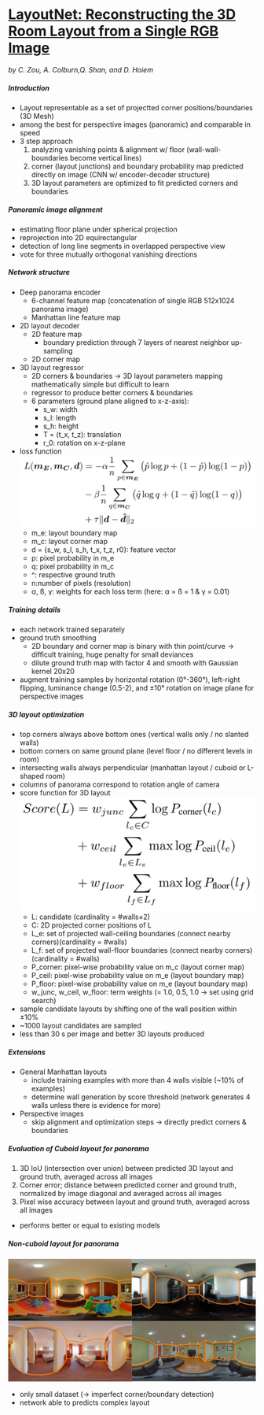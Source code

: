 # [LayoutNet: Reconstructing the 3D Room Layout from a Single RGB Image](https://arxiv.org/abs/1803.08999)
*by C. Zou, A. Colburn,Q. Shan, and D. Hoiem*

##### Introduction
- Layout representable as a set of projectted corner positions/boundaries (3D Mesh)
- among the best for perspective images (panoramic) and comparable in speed
- 3 step approach
    1. analyzing vanishing points & alignment w/ floor (wall-wall-boundaries become vertical lines)
    2. corner (layout junctions) and boundary probability map predicted directly on image (CNN w/ encoder-decoder structure)
    3. 3D layout parameters are optimized to fit predicted corners and boundaries

##### Panoramic image alignment
- estimating floor plane under spherical projection
- reprojection into 2D equirectangular
- detection of long line segments in overlapped perspective view
- vote for three mutually orthogonal vanishing directions

##### Network structure
- Deep panorama encoder
    - 6-channel feature map (concatenation of single RGB 512x1024 panorama image)
    - Manhattan line feature map
- 2D layout decoder
    - 2D feature map
        - boundary prediction through 7 layers of nearest neighbor up-sampling
    - 2D corner map
- 3D layout regressor
    - 2D corners & boundaries → 3D layout parameters mapping mathematically simple but difficult to learn
    - regressor to produce better corners & boundaries
    - 6 parameters (ground plane aligned to x-z-axis):
        - s_w: width
        - s_l: length
        - s_h: height
        - T = (t_x, t_z): translation
        - r_0: rotation on x-z-plane
- loss function
    ![Loss Function](./img/LayoutNet_LossFunction.png "Loss Function")
    - m_e: layout boundary map
    - m_c: layout corner map
    - d = {s_w, s_l, s_h, t_x, t_z, r0}: feature vector
    - p: pixel probability in m_e
    - q: pixel probability in m_c
    - ^: respective ground truth
    - n:number of pixels (resolution)
    - α, ß, γ: weights for each loss term (here: α = ß = 1 & γ = 0.01)

##### Training details
- each network trained separately
- ground truth smoothing
    - 2D boundary and corner map is binary with thin point/curve → difficult training, huge penalty for small deviances
    - dilute ground truth map with factor 4 and smooth with Gaussian kernel 20x20
- augment training samples by horizontal rotation (0°-360°), left-right flipping, luminance change (0.5-2), and ±10° rotation on image plane for perspective images

##### 3D layout optimization
- top corners always above bottom ones (vertical walls only / no slanted walls)
- bottom corners on same ground plane (level floor / no different levels in room)
- intersecting walls always perpendicular (manhattan layout / cuboid or L-shaped room)
- columns of panorama correspond to rotation angle of camera
- score function for 3D layout
    ![3D Score Function](./img/LayoutNet_3DScore.png "3D Score Function")
    - L: candidate (cardinality = #walls×2)
    - C: 2D projected corner positions of L
    - L_e: set of projected wall-ceiling boundaries (connect nearby corners)(cardinality = #walls)
    - L_f: set of projected wall-floor boundaries (connect nearby corners)(cardinality = #walls)
    - P_corner: pixel-wise probability value on m_c (layout corner map)
    - P_ceil: pixel-wise probability value on m_e (layout boundary map)
    - P_floor: pixel-wise probability value on m_e (layout boundary map)
    - w_junc, w_ceil, w_floor: term weights (= 1.0, 0.5, 1.0 → set using grid search)
- sample candidate layouts by shifting one of the wall position within ±10%
- ~1000 layout candidates are sampled
- less than 30 s per image and better 3D layouts produced

##### Extensions
- General Manhattan layouts
    - include training examples with more than 4 walls visible (~10% of examples)
    - determine wall generation by score threshold (network generates 4 walls unless there is evidence for more)
- Perspective images
    - skip alignment and optimization steps → directly predict corners & boundaries

##### Evaluation of Cuboid layout for panorama
1. 3D IoU (intersection over union) between predicted 3D layout and ground truth, averaged across all images
2. Corner error; distance between predicted corner and ground truth, normalized by image diagonal and averaged across all images
3. Pixel wise accuracy between layout and ground truth, averaged across all images

- performs better or equal to existing models

##### Non-cuboid layout for panorama
![Non-cuboid layout results](./img/LayoutNet_NonCuboidResults.png "Non-cuboid layout results")
- only small dataset (→ imperfect corner/boundary detection)
- network able to predicts complex layout
